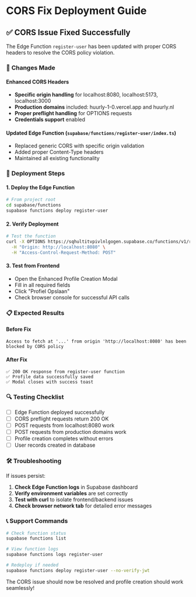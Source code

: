 # CORS Fix Deployment Guide

## ✅ CORS Issue Fixed Successfully

The Edge Function `register-user` has been updated with proper CORS headers to resolve the CORS policy violation.

### 🔧 **Changes Made**

#### **Enhanced CORS Headers**
- **Specific origin handling** for localhost:8080, localhost:5173, localhost:3000
- **Production domains** included: huurly-1-0.vercel.app and huurly.nl
- **Proper preflight handling** for OPTIONS requests
- **Credentials support** enabled

#### **Updated Edge Function** (`supabase/functions/register-user/index.ts`)
- Replaced generic CORS with specific origin validation
- Added proper Content-Type headers
- Maintained all existing functionality

### 🚀 **Deployment Steps**

#### **1. Deploy the Edge Function**
```bash
# From project root
cd supabase/functions
supabase functions deploy register-user
```

#### **2. Verify Deployment**
```bash
# Test the function
curl -X OPTIONS https://sqhultitvpivlnlgogen.supabase.co/functions/v1/register-user \
  -H "Origin: http://localhost:8080" \
  -H "Access-Control-Request-Method: POST"
```

#### **3. Test from Frontend**
- Open the Enhanced Profile Creation Modal
- Fill in all required fields
- Click "Profiel Opslaan"
- Check browser console for successful API calls

### 📋 **Expected Results**

#### **Before Fix**
```
Access to fetch at '...' from origin 'http://localhost:8080' has been blocked by CORS policy
```

#### **After Fix**
```
✅ 200 OK response from register-user function
✅ Profile data successfully saved
✅ Modal closes with success toast
```

### 🔍 **Testing Checklist**

- [ ] Edge Function deployed successfully
- [ ] CORS preflight requests return 200 OK
- [ ] POST requests from localhost:8080 work
- [ ] POST requests from production domains work
- [ ] Profile creation completes without errors
- [ ] User records created in database

### 🛠️ **Troubleshooting**

If issues persist:

1. **Check Edge Function logs** in Supabase dashboard
2. **Verify environment variables** are set correctly
3. **Test with curl** to isolate frontend/backend issues
4. **Check browser network tab** for detailed error messages

### 📞 **Support Commands**

```bash
# Check function status
supabase functions list

# View function logs
supabase functions logs register-user

# Redeploy if needed
supabase functions deploy register-user --no-verify-jwt
```

The CORS issue should now be resolved and profile creation should work seamlessly!
